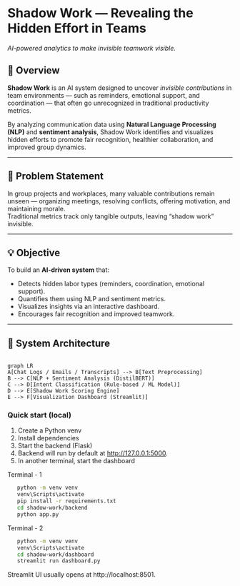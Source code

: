 # Shadow Work — Revealing the Hidden Effort in Teams

*AI-powered analytics to make invisible teamwork visible.*

## 📖 Overview

**Shadow Work** is an AI system designed to uncover *invisible contributions* in team environments — such as reminders, emotional support, and coordination — that often go unrecognized in traditional productivity metrics.  

By analyzing communication data using **Natural Language Processing (NLP)** and **sentiment analysis**, Shadow Work identifies and visualizes hidden efforts to promote fair recognition, healthier collaboration, and improved group dynamics.

---

## 🎯 Problem Statement

In group projects and workplaces, many valuable contributions remain unseen — organizing meetings, resolving conflicts, offering motivation, and maintaining morale.  
Traditional metrics track only tangible outputs, leaving “shadow work” invisible.

---

## 💡 Objective

To build an **AI-driven system** that:
- Detects hidden labor types (reminders, coordination, emotional support).
- Quantifies them using NLP and sentiment metrics.
- Visualizes insights via an interactive dashboard.
- Encourages fair recognition and improved teamwork.

---

## 🧩 System Architecture

``` mermaid

graph LR
A[Chat Logs / Emails / Transcripts] --> B[Text Preprocessing]
B --> C[NLP + Sentiment Analysis (DistilBERT)]
C --> D[Intent Classification (Rule-based / ML Model)]
D --> E[Shadow Work Scoring Engine]
E --> F[Visualization Dashboard (Streamlit)]
```

### Quick start (local)

1. Create a Python venv
2. Install dependencies
3. Start the backend (Flask)
4. Backend will run by default at http://127.0.0.1:5000.
5. In another terminal, start the dashboard

Terminal - 1

   ```bash
      python -m venv venv
      venv\Scripts\activate
      pip install -r requirements.txt
      cd shadow-work/backend
      python app.py
   ```

Terminal - 2

   ```bash
      python -m venv venv
      venv\Scripts\activate
      cd shadow-work/dashboard
      streamlit run dashboard.py
   ```

Streamlit UI usually opens at http://localhost:8501.




